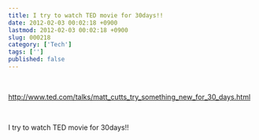 ```yaml
---
title: I try to watch TED movie for 30days!!
date: 2012-02-03 00:02:18 +0900
lastmod: 2012-02-03 00:02:18 +0900
slug: 000218
category: ['Tech']
tags: ['']
published: false
---
```




<p>&nbsp;</p>
<p><a href="http://www.ted.com/talks/matt_cutts_try_something_new_for_30_days.html">http://www.ted.com/talks/matt_cutts_try_something_new_for_30_days.html</a></p>
<p>&nbsp;</p>
<p>I try to watch TED movie for 30days!!</p>
